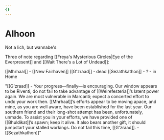 ```yaml
---
{}
---
```

# Alhoon

Not a lich, but wannabe's

Three of note regarding [[Freya's Mysterious Circles|Eye of the Everpresent]] and [[Wait There's a Lot of Undead]]:

[[Mhrhaal]] - [[New Fairhaven]]
[[G'zraad]] - dead
[[Sezathkathon]] - 
? - in Home

"[[G'zraad]] - Your progress—finally—is encouraging. Our window appears to be Riventi, do not fail to take advantage of [[Weirefesteria]]’s latent power again. We are most vulnerable in Marcanti; expect a concerted effort to undo your work then. [[Mhrhaal]]’s efforts appear to be moving apace, and mine, as you are well aware, have been established for the last year. Our southern friend and their long-shot attempt has been, unfortunately, unmade. To assist you in your efforts, we have provided one of [[Bhuldikat]]’s spawn; keep it alive. It also bears another gift, it should jumpstart your stalled workings. Do not fail this time, [[G'zraad]]. - [[Sezathkathon]]"